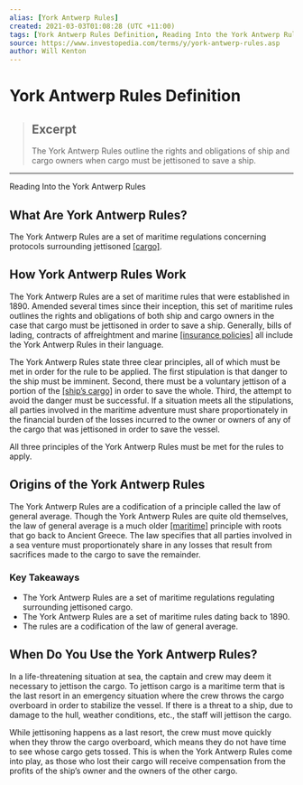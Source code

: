 ```yaml
---
alias: [York Antwerp Rules]
created: 2021-03-03T01:08:28 (UTC +11:00)
tags: [York Antwerp Rules Definition, Reading Into the York Antwerp Rules]
source: https://www.investopedia.com/terms/y/york-antwerp-rules.asp
author: Will Kenton
---
```


# York Antwerp Rules Definition

> ## Excerpt
> The York Antwerp Rules outline the rights and obligations of ship and cargo owners when cargo must be jettisoned to save a ship.

---

Reading Into the York Antwerp Rules
## What Are York Antwerp Rules?

The York Antwerp Rules are a set of maritime regulations concerning protocols surrounding jettisoned [[cargo]](https://www.investopedia.com/articles/investing/030816/bulk-carrier-vs-container-vs-tanker-exploring-2016-shipping-market-c.asp).

## How York Antwerp Rules Work

The York Antwerp Rules are a set of maritime rules that were established in 1890. Amended several times since their inception, this set of maritime rules outlines the rights and obligations of both ship and cargo owners in the case that cargo must be jettisoned in order to save a ship. Generally, bills of lading, contracts of affreightment and marine [[insurance policies]](https://www.investopedia.com/insurance/insurance-policies-you-dont-need/) all include the York Antwerp Rules in their language.

The York Antwerp Rules state three clear principles, all of which must be met in order for the rule to be applied. The first stipulation is that danger to the ship must be imminent. Second, there must be a voluntary jettison of a portion of the [[ship’s cargo]](https://www.investopedia.com/articles/investing/030816/bulk-carrier-vs-container-vs-tanker-exploring-2016-shipping-market-c.asp) in order to save the whole. Third, the attempt to avoid the danger must be successful. If a situation meets all the stipulations, all parties involved in the maritime adventure must share proportionately in the financial burden of the losses incurred to the owner or owners of any of the cargo that was jettisoned in order to save the vessel.

All three principles of the York Antwerp Rules must be met for the rules to apply.

## Origins of the York Antwerp Rules

The York Antwerp Rules are a codification of a principle called the law of general average. Though the York Antwerp Rules are quite old themselves, the law of general average is a much older [[maritime]](https://www.investopedia.com/terms/m/maritime-law.asp) principle with roots that go back to Ancient Greece. The law specifies that all parties involved in a sea venture must proportionately share in any losses that result from sacrifices made to the cargo to save the remainder.

### Key Takeaways

-   The York Antwerp Rules are a set of maritime regulations regulating surrounding jettisoned cargo.
-   The York Antwerp Rules are a set of maritime rules dating back to 1890.
-   The rules are a codification of the law of general average.

## When Do You Use the York Antwerp Rules?

In a life-threatening situation at sea, the captain and crew may deem it necessary to jettison the cargo. To jettison cargo is a maritime term that is the last resort in an emergency situation where the crew throws the cargo overboard in order to stabilize the vessel. If there is a threat to a ship, due to damage to the hull, weather conditions, etc., the staff will jettison the cargo.

While jettisoning happens as a last resort, the crew must move quickly when they throw the cargo overboard, which means they do not have time to see whose cargo gets tossed. This is when the York Antwerp Rules come into play, as those who lost their cargo will receive compensation from the profits of the ship’s owner and the owners of the other cargo.
